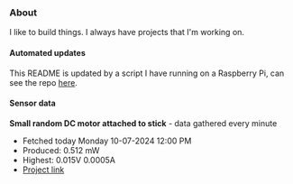 ### About
I like to build things. I always have projects that I'm working on.

#### Automated updates
This README is updated by a script I have running on a Raspberry Pi, can see the repo [here](https://github.com/jdc-cunningham/raspi-git-repo-updater).

#### Sensor data


**Small random DC motor attached to stick** - data gathered every minute
- Fetched today Monday 10-07-2024 12:00 PM
- Produced: 0.512 mW
- Highest: 0.015V 0.0005A
- [Project link](https://github.com/jdc-cunningham/turbine-raspi)
